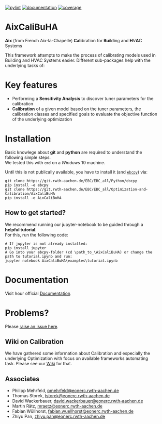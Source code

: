 [![pylint](https://ebc.pages.rwth-aachen.de/EBC_all/Optimization-and-Calibration/AixCaliBuHA/master/pylint/pylint.svg)](https://ebc.pages.rwth-aachen.de/EBC_all/Optimization-and-Calibration/AixCaliBuHA/master/pylint/pylint.html)
[![documentation](https://ebc.pages.rwth-aachen.de/EBC_all/Optimization-and-Calibration/AixCaliBuHA/master/docs/doc.svg)](https://ebc.pages.rwth-aachen.de/EBC_all/Optimization-and-Calibration/AixCaliBuHA/master/docs/index.html)
[![coverage](https://ebc.pages.rwth-aachen.de/EBC_all/Optimization-and-Calibration/AixCaliBuHA/master/coverage/badge.svg)](https://ebc.pages.rwth-aachen.de/EBC_all/Optimization-and-Calibration/AixCaliBuHA/master/coverage)


# AixCaliBuHA

**Aix** (from French Aix-la-Chapelle) 
**Cali**bration for **Bu**ilding and **H**V**A**C Systems

This framework attempts to make the process of calibrating models used in Building
and HVAC Systems easier. Different sub-packages help with the underlying tasks of:

# Key features
- Performing a **Sensitivity Analysis** to discover tuner parameters for the calibration
- **Calibration** of a given model based on the tuner parameters, the calibration classes and specified goals to evaluate the objective function of the underlying optimization


# Installation
Basic knowlege about **git** and **python** are required to understand the following simple steps.  
We tested this with `cmd` on a *Windows* 10 machine.

Until this is not publically available, you have to install it (and [`ebcpy`](https://git.rwth-aachen.de/EBC/EBC_all/Python/ebcpy/-/blob/master/README.md)) via:
```
git clone https://git.rwth-aachen.de/EBC/EBC_all/Python/ebcpy
pip install -e ebcpy
git clone https://git.rwth-aachen.de/EBC/EBC_all/Optimization-and-Calibration/AixCaliBuHA
pip install -e AixCaliBuHA
```

## How to get started?
We recommend running our jupyter-notebook to be guided through a **helpful tutorial**.  
For this, run the following code:
```
# If jupyter is not already installed:
pip install jupyter
# Go into your ebcpy-folder (cd \path_to_\AixCaliBuHA) or change the path to tutorial.ipynb and run:
jupyter notebook AixCaliBuHA\examples\tutorial.ipynb
```

# Documentation
Visit hour official [Documentation](https://ebc.pages.rwth-aachen.de/EBC_all/Optimization-and-Calibration/AixCaliBuHA/master/docs).

# Problems?
Please [raise an issue here](https://git.rwth-aachen.de/EBC/EBC_all/Python/ebcpy/-/issues/new?issue%5Bassignee_id%5D=&issue%5Bmilestone_id%5D=).


## Wiki on Calibration
We have gathered some information about Calibration and especially the underlying Optimization with focus on available frameworks automating task.
Please see our [Wiki]() for that. 


## Associates
- Philipp Mehrfeld, pmehrfeld@eonerc.rwth-aachen.de
- Thomas Storek, tstorek@eonerc.rwth-aachen.de
- David Wackerbauer, david.wackerbauer@eonerc.rwth-aachen.de
- Martin Rätz, mraetz@eonerc.rwth-aachen.de
- Fabian Wüllhorst, fabian.wuellhorst@eonerc.rwth-aachen.de
- Zhiyu Pan, zhiyu.pan@eonerc.rwth-aachen.de


